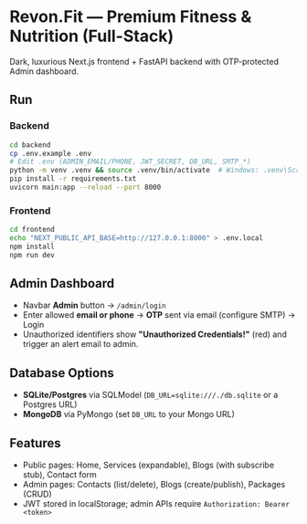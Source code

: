 
# Revon.Fit — Premium Fitness & Nutrition (Full-Stack)

Dark, luxurious Next.js frontend + FastAPI backend with OTP-protected Admin dashboard.

## Run

### Backend
```bash
cd backend
cp .env.example .env
# Edit .env (ADMIN_EMAIL/PHONE, JWT_SECRET, DB_URL, SMTP_*)
python -m venv .venv && source .venv/bin/activate  # Windows: .venv\Scripts\activate
pip install -r requirements.txt
uvicorn main:app --reload --port 8000
```

### Frontend
```bash
cd frontend
echo "NEXT_PUBLIC_API_BASE=http://127.0.0.1:8000" > .env.local
npm install
npm run dev
```

## Admin Dashboard
- Navbar **Admin** button → `/admin/login`
- Enter allowed **email or phone** → **OTP** sent via email (configure SMTP) → Login
- Unauthorized identifiers show **"Unauthorized Credentials!"** (red) and trigger an alert email to admin.

## Database Options
- **SQLite/Postgres** via SQLModel (`DB_URL=sqlite:///./db.sqlite` or a Postgres URL)
- **MongoDB** via PyMongo (set `DB_URL` to your Mongo URL)

## Features
- Public pages: Home, Services (expandable), Blogs (with subscribe stub), Contact form
- Admin pages: Contacts (list/delete), Blogs (create/publish), Packages (CRUD)
- JWT stored in localStorage; admin APIs require `Authorization: Bearer <token>`
